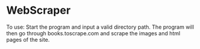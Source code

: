# WebScraper

To use:
Start the program and input a valid directory path.
The program will then go through books.toscrape.com and scrape the images and html pages of the site.
